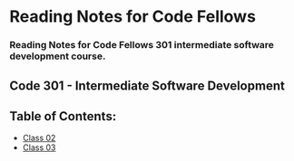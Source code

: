 # Reading Notes for Code Fellows

### Reading Notes for Code Fellows 301 intermediate software development course.

## Code 301 - Intermediate Software Development

Table of Contents:
---
- [Class 02](https://kellen-linse.github.io/reading-notes/class-02.md)
- [Class 03](https://kellen-linse.github.io/reading-notes/class-03.md)